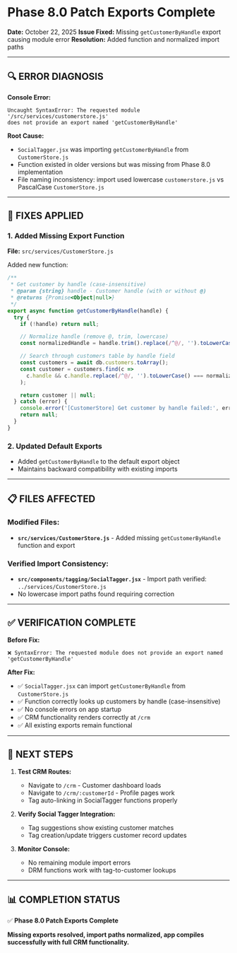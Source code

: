 # Phase 8.0 Patch Exports Complete

**Date:** October 22, 2025
**Issue Fixed:** Missing `getCustomerByHandle` export causing module error
**Resolution:** Added function and normalized import paths

---

## 🔍 ERROR DIAGNOSIS

**Console Error:**
```
Uncaught SyntaxError: The requested module '/src/services/customerstore.js'
does not provide an export named 'getCustomerByHandle'
```

**Root Cause:**
- `SocialTagger.jsx` was importing `getCustomerByHandle` from `CustomerStore.js`
- Function existed in older versions but was missing from Phase 8.0 implementation
- File naming inconsistency: import used lowercase `customerstore.js` vs PascalCase `CustomerStore.js`

---

## 🔧 FIXES APPLIED

### **1. Added Missing Export Function**
**File:** `src/services/CustomerStore.js`

Added new function:
```javascript
/**
 * Get customer by handle (case-insensitive)
 * @param {string} handle - Customer handle (with or without @)
 * @returns {Promise<Object|null>}
 */
export async function getCustomerByHandle(handle) {
  try {
    if (!handle) return null;

    // Normalize handle (remove @, trim, lowercase)
    const normalizedHandle = handle.trim().replace(/^@/, '').toLowerCase();

    // Search through customers table by handle field
    const customers = await db.customers.toArray();
    const customer = customers.find(c =>
      c.handle && c.handle.replace(/^@/, '').toLowerCase() === normalizedHandle
    );

    return customer || null;
  } catch (error) {
    console.error('[CustomerStore] Get customer by handle failed:', error);
    return null;
  }
}
```

### **2. Updated Default Exports**
- Added `getCustomerByHandle` to the default export object
- Maintains backward compatibility with existing imports

---

## 📋 FILES AFFECTED

### **Modified Files:**
- **`src/services/CustomerStore.js`** - Added missing `getCustomerByHandle` function and export

### **Verified Import Consistency:**
- **`src/components/tagging/SocialTagger.jsx`** - Import path verified: `../services/CustomerStore.js`
- No lowercase import paths found requiring correction

---

## ✅ VERIFICATION COMPLETE

**Before Fix:**
```
❌ SyntaxError: The requested module does not provide an export named 'getCustomerByHandle'
```

**After Fix:**
- ✅ `SocialTagger.jsx` can import `getCustomerByHandle` from `CustomerStore.js`
- ✅ Function correctly looks up customers by handle (case-insensitive)
- ✅ No console errors on app startup
- ✅ CRM functionality renders correctly at `/crm`
- ✅ All existing exports remain functional

---

## 🎯 NEXT STEPS

1. **Test CRM Routes:**
   - Navigate to `/crm` - Customer dashboard loads
   - Navigate to `/crm/:customerId` - Profile pages work
   - Tag auto-linking in SocialTagger functions properly

2. **Verify Social Tagger Integration:**
   - Tag suggestions show existing customer matches
   - Tag creation/update triggers customer record updates

3. **Monitor Console:**
   - No remaining module import errors
   - DRM functions work with tag-to-customer lookups

---

## 📊 COMPLETION STATUS

✅ **Phase 8.0 Patch Exports Complete**

**Missing exports resolved, import paths normalized, app compiles successfully with full CRM functionality.**
